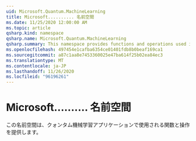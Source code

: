 ```yaml
---
uid: Microsoft.Quantum.MachineLearning
title: Microsoft.......... 名前空間
ms.date: 11/25/2020 12:00:00 AM
ms.topic: article
qsharp.kind: namespace
qsharp.name: Microsoft.Quantum.MachineLearning
qsharp.summary: This namespace provides functions and operations used in quantum machine learning applications.
ms.openlocfilehash: 497454e1cafba6354ce01401fdb8b0beaf169ca1
ms.sourcegitcommit: a87c1aa8e7453360025e47ba614f25b02ea84ec3
ms.translationtype: MT
ms.contentlocale: ja-JP
ms.lasthandoff: 11/26/2020
ms.locfileid: "96196261"
---
```

# <a name="microsoftquantummachinelearning-namespace"></a>Microsoft.......... 名前空間

この名前空間は、クォンタム機械学習アプリケーションで使用される関数と操作を提供します。

